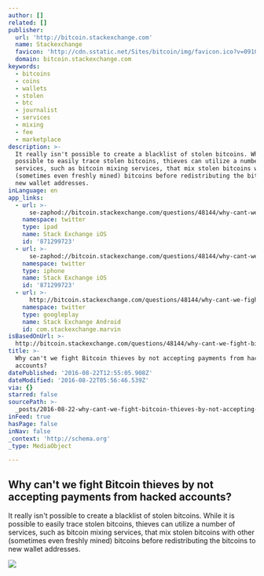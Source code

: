 ```yaml
---
author: []
related: []
publisher:
  url: 'http://bitcoin.stackexchange.com'
  name: Stackexchange
  favicon: 'http://cdn.sstatic.net/Sites/bitcoin/img/favicon.ico?v=0910168c5c65'
  domain: bitcoin.stackexchange.com
keywords:
  - bitcoins
  - coins
  - wallets
  - stolen
  - btc
  - journalist
  - services
  - mixing
  - fee
  - marketplace
description: >-
  It really isn't possible to create a blacklist of stolen bitcoins. While it is
  possible to easily trace stolen bitcoins, thieves can utilize a number of
  services, such as bitcoin mixing services, that mix stolen bitcoins with other
  (sometimes even freshly mined) bitcoins before redistributing the bitcoins to
  new wallet addresses.
inLanguage: en
app_links:
  - url: >-
      se-zaphod://bitcoin.stackexchange.com/questions/48144/why-cant-we-fight-bitcoin-thieves-by-not-accepting-payments-from-hacked-account
    namespace: twitter
    type: ipad
    name: Stack Exchange iOS
    id: '871299723'
  - url: >-
      se-zaphod://bitcoin.stackexchange.com/questions/48144/why-cant-we-fight-bitcoin-thieves-by-not-accepting-payments-from-hacked-account
    namespace: twitter
    type: iphone
    name: Stack Exchange iOS
    id: '871299723'
  - url: >-
      http://bitcoin.stackexchange.com/questions/48144/why-cant-we-fight-bitcoin-thieves-by-not-accepting-payments-from-hacked-account
    namespace: twitter
    type: googleplay
    name: Stack Exchange Android
    id: com.stackexchange.marvin
isBasedOnUrl: >-
  http://bitcoin.stackexchange.com/questions/48144/why-cant-we-fight-bitcoin-thieves-by-not-accepting-payments-from-hacked-account
title: >-
  Why can't we fight Bitcoin thieves by not accepting payments from hacked
  accounts?
datePublished: '2016-08-22T12:55:05.908Z'
dateModified: '2016-08-22T05:56:46.539Z'
via: {}
starred: false
sourcePath: >-
  _posts/2016-08-22-why-cant-we-fight-bitcoin-thieves-by-not-accepting-payments.md
inFeed: true
hasPage: false
inNav: false
_context: 'http://schema.org'
_type: MediaObject

---
```

<article style=""><h1>Why can't we fight Bitcoin thieves by not accepting payments from hacked accounts?</h1><p>It really isn't possible to create a blacklist of stolen bitcoins. While it is possible to easily trace stolen bitcoins, thieves can utilize a number of services, such as bitcoin mixing services, that mix stolen bitcoins with other (sometimes even freshly mined) bitcoins before redistributing the bitcoins to new wallet addresses.</p><img src="http://cdn.sstatic.net/Sites/bitcoin/img/apple-touch-icon.png?v=a43e5a337e6b&amp;a" /></article>